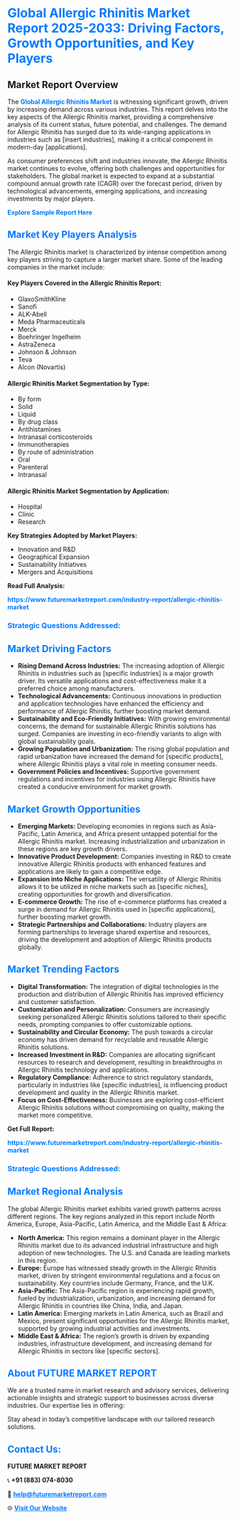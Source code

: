 <h1 style="color: #007BFF;">Global Allergic Rhinitis Market Report 2025-2033: Driving Factors, Growth Opportunities, and Key Players</h1>

<section id="overview">
<h2>Market Report Overview</h2>
<p>The <a href="https://www.futuremarketreport.com/industry-report/allergic-rhinitis-market" style="color: #007BFF; text-decoration: none;"><strong>Global Allergic Rhinitis Market</strong></a> is witnessing significant growth, driven by increasing demand across various industries. This report delves into the key aspects of the Allergic Rhinitis market, providing a comprehensive analysis of its current status, future potential, and challenges. The demand for Allergic Rhinitis has surged due to its wide-ranging applications in industries such as [insert industries], making it a critical component in modern-day [applications].</p>
<p>As consumer preferences shift and industries innovate, the Allergic Rhinitis market continues to evolve, offering both challenges and opportunities for stakeholders. The global market is expected to expand at a substantial compound annual growth rate (CAGR) over the forecast period, driven by technological advancements, emerging applications, and increasing investments by major players.</p>
</section>

<section id="overview">
<p><a href="https://www.futuremarketreport.com/request-sample/reportId=103318" style="color: #007BFF; text-decoration: none;"><strong>Explore Sample Report Here</strong></a></p>
</section>

<section id="key-players">
<h2 style="color: #007BFF;">Market Key Players Analysis</h2>
<p>The Allergic Rhinitis market is characterized by intense competition among key players striving to capture a larger market share. Some of the leading companies in the market include:</p>
<h4>Key Players Covered in the Allergic Rhinitis Report:</h4>
<ul><li>GlaxoSmithKline</li><li>Sanofi</li><li>ALK-Abell</li><li>Meda Pharmaceuticals</li><li>Merck</li><li>Boehringer Ingelheim</li><li>AstraZeneca</li><li>Johnson &amp; Johnson</li><li>Teva</li><li>Alcon (Novartis)</li></ul>
<h4>Allergic Rhinitis Market Segmentation by Type:</h4>
<ul><li>By form</li><li>Solid</li><li>Liquid</li><li>By drug class</li><li>Antihistamines</li><li>Intranasal corticosteroids</li><li>Immunotherapies</li><li>By route of administration</li><li>Oral</li><li>Parenteral</li><li>Intranasal</li></ul>

<h4>Allergic Rhinitis Market Segmentation by Application:</h4>
<ul><li>Hospital</li><li>Clinic</li><li>Research</li></ul>
<p><strong>Key Strategies Adopted by Market Players:</strong></p>
<ul>
<li>Innovation and R&D</li>
<li>Geographical Expansion</li>
<li>Sustainability Initiatives</li>
<li>Mergers and Acquisitions</li>
</ul>
</section>

<section>
<p><strong>Read Full Analysis: </strong></p><a href="https://www.futuremarketreport.com/industry-report/allergic-rhinitis-market" style="color: #007BFF; text-decoration: none;"><strong>https://www.futuremarketreport.com/industry-report/allergic-rhinitis-market</strong></a>
<h3 style="color: #007BFF;">Strategic Questions Addressed:</h3>
</section>

<section id="driving-factors">
<h2 style="color: #007BFF;">Market Driving Factors</h2>
<ul>
<li><strong>Rising Demand Across Industries:</strong> The increasing adoption of Allergic Rhinitis in industries such as [specific industries] is a major growth driver. Its versatile applications and cost-effectiveness make it a preferred choice among manufacturers.</li>
<li><strong>Technological Advancements:</strong> Continuous innovations in production and application technologies have enhanced the efficiency and performance of Allergic Rhinitis, further boosting market demand.</li>
<li><strong>Sustainability and Eco-Friendly Initiatives:</strong> With growing environmental concerns, the demand for sustainable Allergic Rhinitis solutions has surged. Companies are investing in eco-friendly variants to align with global sustainability goals.</li>
<li><strong>Growing Population and Urbanization:</strong> The rising global population and rapid urbanization have increased the demand for [specific products], where Allergic Rhinitis plays a vital role in meeting consumer needs.</li>
<li><strong>Government Policies and Incentives:</strong> Supportive government regulations and incentives for industries using Allergic Rhinitis have created a conducive environment for market growth.</li>
</ul>
</section>

<section id="growth-opportunities">
<h2 style="color: #007BFF;">Market Growth Opportunities</h2>
<ul>
<li><strong>Emerging Markets:</strong> Developing economies in regions such as Asia-Pacific, Latin America, and Africa present untapped potential for the Allergic Rhinitis market. Increasing industrialization and urbanization in these regions are key growth drivers.</li>
<li><strong>Innovative Product Development:</strong> Companies investing in R&D to create innovative Allergic Rhinitis products with enhanced features and applications are likely to gain a competitive edge.</li>
<li><strong>Expansion into Niche Applications:</strong> The versatility of Allergic Rhinitis allows it to be utilized in niche markets such as [specific niches], creating opportunities for growth and diversification.</li>
<li><strong>E-commerce Growth:</strong> The rise of e-commerce platforms has created a surge in demand for Allergic Rhinitis used in [specific applications], further boosting market growth.</li>
<li><strong>Strategic Partnerships and Collaborations:</strong> Industry players are forming partnerships to leverage shared expertise and resources, driving the development and adoption of Allergic Rhinitis products globally.</li>
</ul>
</section>

<section id="trending-factors">
<h2 style="color: #007BFF;">Market Trending Factors</h2>
<ul>
<li><strong>Digital Transformation:</strong> The integration of digital technologies in the production and distribution of Allergic Rhinitis has improved efficiency and customer satisfaction.</li>
<li><strong>Customization and Personalization:</strong> Consumers are increasingly seeking personalized Allergic Rhinitis solutions tailored to their specific needs, prompting companies to offer customizable options.</li>
<li><strong>Sustainability and Circular Economy:</strong> The push towards a circular economy has driven demand for recyclable and reusable Allergic Rhinitis solutions.</li>
<li><strong>Increased Investment in R&D:</strong> Companies are allocating significant resources to research and development, resulting in breakthroughs in Allergic Rhinitis technology and applications.</li>
<li><strong>Regulatory Compliance:</strong> Adherence to strict regulatory standards, particularly in industries like [specific industries], is influencing product development and quality in the Allergic Rhinitis market.</li>
<li><strong>Focus on Cost-Effectiveness:</strong> Businesses are exploring cost-efficient Allergic Rhinitis solutions without compromising on quality, making the market more competitive.</li>
</ul>
</section>

<section>
<p><strong>Get Full Report: </strong></p><a href="https://www.futuremarketreport.com/industry-report/allergic-rhinitis-market" style="color: #007BFF; text-decoration: none;"><strong>https://www.futuremarketreport.com/industry-report/allergic-rhinitis-market</strong></a>
<h3 style="color: #007BFF;">Strategic Questions Addressed:</h3>
</section>


<section id="regional-analysis">
<h2 style="color: #007BFF;">Market Regional Analysis</h2>
<p>The global Allergic Rhinitis market exhibits varied growth patterns across different regions. The key regions analyzed in this report include North America, Europe, Asia-Pacific, Latin America, and the Middle East & Africa:</p>
<ul>
<li><strong>North America:</strong> This region remains a dominant player in the Allergic Rhinitis market due to its advanced industrial infrastructure and high adoption of new technologies. The U.S. and Canada are leading markets in this region.</li>
<li><strong>Europe:</strong> Europe has witnessed steady growth in the Allergic Rhinitis market, driven by stringent environmental regulations and a focus on sustainability. Key countries include Germany, France, and the U.K.</li>
<li><strong>Asia-Pacific:</strong> The Asia-Pacific region is experiencing rapid growth, fueled by industrialization, urbanization, and increasing demand for Allergic Rhinitis in countries like China, India, and Japan.</li>
<li><strong>Latin America:</strong> Emerging markets in Latin America, such as Brazil and Mexico, present significant opportunities for the Allergic Rhinitis market, supported by growing industrial activities and investments.</li>
<li><strong>Middle East & Africa:</strong> The region’s growth is driven by expanding industries, infrastructure development, and increasing demand for Allergic Rhinitis in sectors like [specific sectors].</li>
</ul>
</section>

<footer>
<h2 style="color: #007BFF;">About FUTURE MARKET REPORT</h2>
<p>We are a trusted name in market research and advisory services, delivering actionable insights and strategic support to businesses across diverse industries. Our expertise lies in offering:</p>

<p>Stay ahead in today’s competitive landscape with our tailored research solutions.</p>

<h2 style="color: #007BFF;">Contact Us:</h2>
<p><strong>FUTURE MARKET REPORT</strong></p>
<p>📞 <strong>+91 (883) 074-8030</strong></p>
<p>📧 <strong><a href="mailto:help@futuremarketreport.com" style="color: #007BFF;">help@futuremarketreport.com</a></strong></p>
<p>🌐 <strong><a href="https://www.futuremarketreport.com/" style="color: #007BFF;">Visit Our Website</a></strong></p>
</footer>
